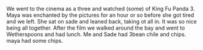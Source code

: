 We went to the cinema as a three and watched (some) of King Fu Panda 3. Maya was enchanted by the pictures for an hour or so before she got tired and we left. She sat on sade and leaned back, taking ot all in. It was so nice being all together. After the film we walked around the bay and went to Wetherspoons and had lunch. Me and Sade had 3bean chile and chips. maya had some chips.
